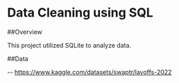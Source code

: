 # Data Cleaning using SQL

##Overview

This project utilized SQLite to analyze data. 

##Data

-- https://www.kaggle.com/datasets/swaptr/layoffs-2022

